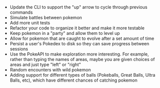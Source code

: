 - Update the CLI to support the "up" arrow to cycle through previous commands
- Simulate battles between pokemon
- Add more unit tests
- Refactor your code to organize it better and make it more testable
- Keep pokemon in a "party" and allow them to level up
- Allow for pokemon that are caught to evolve after a set amount of time
- Persist a user's Pokedex to disk so they can save progress between sessions
- Use the PokeAPI to make exploration more interesting. For example, rather than typing the names of areas, maybe you are given choices of areas and just type "left" or "right"
- Random encounters with wild pokemon
- Adding support for different types of balls (Pokeballs, Great Balls, Ultra Balls, etc), which have different chances of catching pokemon